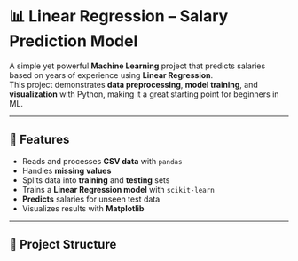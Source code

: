 # 📊 Linear Regression – Salary Prediction Model

A simple yet powerful **Machine Learning** project that predicts salaries based on years of experience using **Linear Regression**.  
This project demonstrates **data preprocessing**, **model training**, and **visualization** with Python, making it a great starting point for beginners in ML.

---

## 🚀 Features
- Reads and processes **CSV data** with `pandas`
- Handles **missing values**
- Splits data into **training** and **testing** sets
- Trains a **Linear Regression model** with `scikit-learn`
- **Predicts** salaries for unseen test data
- Visualizes results with **Matplotlib**

---

## 📂 Project Structure

